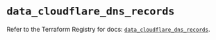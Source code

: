 # `data_cloudflare_dns_records`

Refer to the Terraform Registry for docs: [`data_cloudflare_dns_records`](https://registry.terraform.io/providers/cloudflare/cloudflare/5.7.0/docs/data-sources/dns_records).
